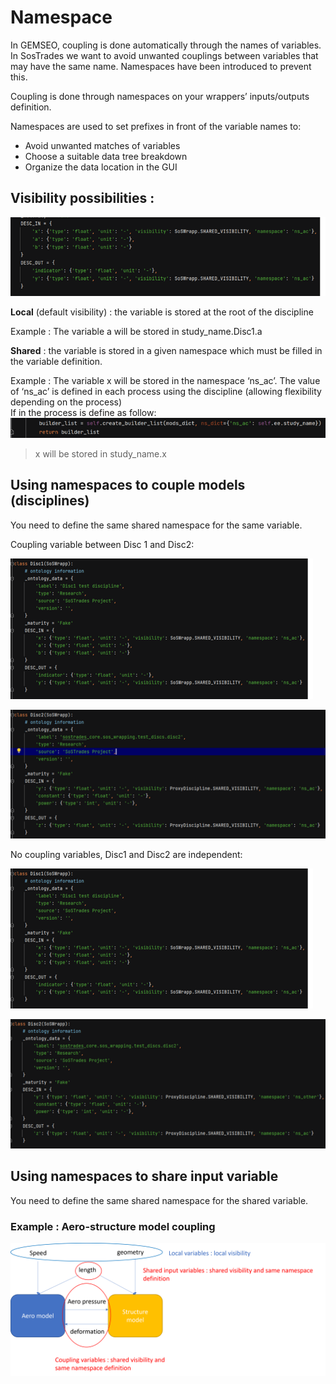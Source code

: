 # Namespace

In GEMSEO, coupling is done automatically through the names of variables.\
In SosTrades we want to avoid unwanted couplings between variables that may have the same name. Namespaces have been introduced to prevent this.

Coupling is done through namespaces on your wrappers’ inputs/outputs definition.

Namespaces are used to set prefixes in front of the variable names to:
* Avoid unwanted matches of variables
* Choose a suitable data tree breakdown
* Organize the data location in the GUI

## Visibility possibilities : 
![](../images/namespace_1.png)

**Local** (default visibility) : the variable is stored at the root of the discipline

Example : The variable a will be stored in study_name.Disc1.a

**Shared** : the variable is stored in a given namespace which must be filled in the variable definition.

Example : The variable x will be stored in the namespace ‘ns_ac’. The value of ‘ns_ac’ is defined in each process using the discipline (allowing flexibility depending on the process)\
If in the process is define as follow: ![](../images/namespace_2.png)
>x will be stored in study_name.x

## Using namespaces to couple models (disciplines)
You need to define the same shared namespace for the same variable.

Coupling variable between Disc 1 and Disc2:

![](../images/namespace_3.png)

![](../images/namespace_4.png)


No coupling variables, Disc1 and Disc2 are independent:

![](../images/namespace_5.png)

![](../images/namespace_6.png)

## Using namespaces to share input variable
You need to define the same shared namespace for the shared variable.

### Example : Aero-structure model coupling

![](../images/aero_structure_model_coupling_2.png)


